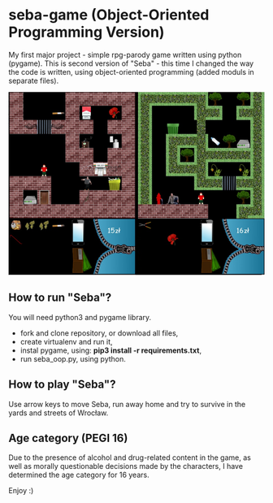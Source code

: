 # seba-game (Object-Oriented Programming Version)
My first major project - simple rpg-parody game written using python (pygame). This is second version of "Seba" - this time I changed the way the code is written, using object-oriented programming (added moduls in separate files).

![gameplay](Readme_Seba.png)

## How to run "Seba"?
You will need python3 and pygame library.
- fork and clone repository, or download all files,
- create virtualenv and run it,
- instal pygame, using: **pip3 install -r requirements.txt**,
- run seba_oop.py, using python.

## How to play "Seba"?
Use arrow keys to move Seba, run away home and try to survive in the yards and streets of Wrocław.

## Age category (PEGI 16)
Due to the presence of alcohol and drug-related content in the game, as well as morally questionable decisions made by the characters, I have determined the age category for 16 years.

Enjoy :)
